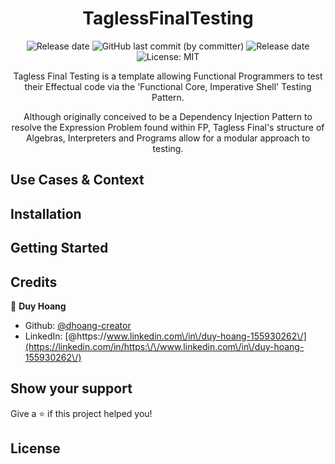 <div align="center">

# TaglessFinalTesting


<img alt="Release date" src="https://img.shields.io/badge/release date-april 2023-red">
<img alt="GitHub last commit (by committer)" src="https://img.shields.io/github/last-commit/dhoang-creator/TaglessFinalTesting">
<img alt="Release date" src="https://img.shields.io/badge/dependenices-to upate-blue">
<img alt="License: MIT" src="https://img.shields.io/badge/License-MIT-yellow.svg" />


Tagless Final Testing is a template allowing Functional Programmers to test their Effectual code via the 'Functional Core, Imperative Shell' Testing Pattern.

Although originally conceived to be a Dependency Injection Pattern to resolve the Expression Problem found within FP, Tagless Final's structure of Algebras, Interpreters and Programs allow for a modular approach to testing.

</div>

## Use Cases & Context

## Installation

## Getting Started

## Credits

👤 **Duy Hoang**

* Github: [@dhoang-creator](https://github.com/dhoang-creator)
* LinkedIn: [@https:\/\/www.linkedin.com\/in\/duy-hoang-155930262\/](https://linkedin.com/in/https:\/\/www.linkedin.com\/in\/duy-hoang-155930262\/)

## Show your support

Give a ⭐️ if this project helped you!

## License